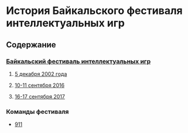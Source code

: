 # История Байкальского фестиваля интеллектуальных игр

## Содержание

### [Байкальский фестиваль интеллектуальных игр](notes/bfii.md)

1. [5 декабря  2002 года](notes/events/01%20(2002)/bfii-01-2002.md)

13. [10-11 сентября 2016](notes/events/13%20(2016)/bfii-13-2016.md)
14. [16-17 сентября 2017](notes/events/14%20(2017)/bfii-14-2017.md)

### Команды фестиваля

- [911](notes/teams/911.md)
